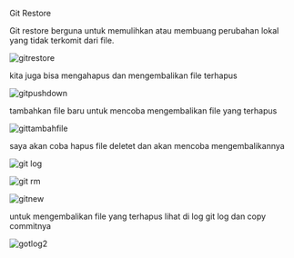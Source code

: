 Git Restore

Git restore berguna untuk memulihkan atau membuang perubahan lokal yang tidak terkomit dari file.

![gitrestore](https://github.com/andriwisnu234/Devops_Dumbwasy_Andri_Wisnu/assets/135598387/56e2938c-5501-4c18-81b9-6bf2b8e3046c)

kita juga bisa mengahapus dan mengembalikan file terhapus

![gitpushdown](https://github.com/andriwisnu234/Devops_Dumbwasy_Andri_Wisnu/assets/135598387/70f88d6f-b3eb-4ea7-86a9-47dab63e74d9)

tambahkan file baru untuk mencoba mengembalikan file yang terhapus

![gittambahfile](https://github.com/andriwisnu234/Devops_Dumbwasy_Andri_Wisnu/assets/135598387/e12b716a-89f5-4b3c-8a55-980d5d43641a)

saya akan coba hapus file deletet dan akan mencoba mengembalikannya

![git log](https://github.com/andriwisnu234/Devops_Dumbwasy_Andri_Wisnu/assets/135598387/bf25e7dc-1b3b-45bb-9ebb-8f48cf1ce8e6)

![git rm](https://github.com/andriwisnu234/Devops_Dumbwasy_Andri_Wisnu/assets/135598387/4fa67eef-5be9-4af5-83a6-0c833dca8cce)

![gitnew](https://github.com/andriwisnu234/Devops_Dumbwasy_Andri_Wisnu/assets/135598387/2a6adbf1-1294-46a7-b1b6-222d0623a84d)

untuk mengembalikan file yang terhapus lihat di log git log dan copy commitnya

![gotlog2](https://github.com/andriwisnu234/Devops_Dumbwasy_Andri_Wisnu/assets/135598387/ec753575-5dde-4886-b8cf-77dfd17067c8)







